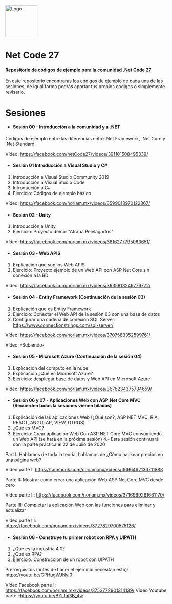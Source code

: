 <img src="https://raw.githubusercontent.com/noriammx/netcode27/master/assets/logo.png" alt="Logo" width="100">

# Net Code 27 

#### Repositorio de códigos de ejemplo para la comunidad .Net Code 27 

En este repositorio encontraras los códigos de ejemplo de cada una de las sesiones, de igual forma podrás aportar tus propios códigos o simplemente revisarlo.

# Sesiones

- #### Sesión 00 - Introducción a la comunidad y a .NET
Códigos de ejemplo entre las diferencias entre .Net Framework, .Net Core y .Net Standard

Vídeo: https://facebook.com/netCode27/videos/391101508495339/

- #### Sesión 01 Introducción a Visual Studio y C#
1. Introducción a Visual Studio Community 2019
2. Introducción a Visual Studio Code
3. Introducción a C#
4. Ejercicio: Códigos de ejemplo básico

Vídeo: https://facebook.com/noriam.mx/videos/3599018970122867/

- #### Sesión 02 - Unity
1. Introducción a Unity
2. Ejercicio: Proyecto demo: "Atrapa Pejelagartos"

Vídeo: https://facebook.com/noriam.mx/videos/3616277795063651/

- #### Sesión 03 - Web APIS
1. Explicación que son los Web APIS
2. Ejercicio: Proyecto ejemplo de un Web API con ASP Net Core sin conexión a la BD

Vídeo: https://facebook.com/noriam.mx/videos/3635813249776772/

- #### Sesión 04 - Entity Framework (Continuación de la sesión 03)
1. Explicación que es Entity Framework
2. Ejercicio: Conectar el Web API de la sesión 03 con una base de datos
3. Configurar una cadena de conexión SQL Server: https://www.connectionstrings.com/sql-server/

Vídeo: https://facebook.com/noriam.mx/videos/3707583352599761/

Vídeo: -Subiendo-

- #### Sesión 05 - Microsoft Azure (Continuación de la sesión 04)
1. Explicación del computo en la nube
2. Explicación ¿Qué es Microsoft Azure?
3. Ejercicio: desplegar base de datos y Web API en Microsoft Azure

Vídeo: https://facebook.com/noriam.mx/videos/3676234375734659/

- #### Sesión 06 y 07 - Aplicaciones Web con ASP.Net Core MVC (Recuerden todas la sesiones vienen hiladas)
1. Explicación de las aplicaciones Web (¿Qué son?, ASP NET MVC, RIA, REACT, ANGULAR, VIEW, OTROS)
2. ¿Qué es MVC?
3. Ejercicio: Crear aplicación Web Con ASP.NET Core MVC consumiendo un Web API (se hará en la próxima sesión)
4.- Esta sesión continuará con la parte práctica el 22 de Julio de 2020

Part I: Hablamos de toda la teoría, hablamos de ¿Cómo hackear precios en una página web?

Vídeo parte I: https://facebook.com/noriam.mx/videos/3696462133711883

Parte II: Mostrar como crear una aplicación Web ASP Net Core MVC desde cero

Vídeo parte II: https://facebook.com/noriam.mx/videos/3716969261661170/

Parte III: Completar la aplicación Web con las funciones para eliminar y actualizar

Vídeo parte III: https://facebook.com/noriam.mx/videos/3727829700575126/  

- #### Sesión 08 - Construye tu primer robot con RPA y UIPATH
1. ¿Qué es la industria 4.0?
2. ¿Qué es RPA?
3. Ejercicio: Construcción de un robot con UIPATH

Prerrequisitos (antes de hacer el ejercicio necesitan esto): https://youtu.be/GPHugWJNyl0 

Vídeo Facebook parte I: https://facebook.com/noriam.mx/videos/3753772901314139/
Vídeo Youtube parte I:https://youtu.be/BYLIqj3B_4w




